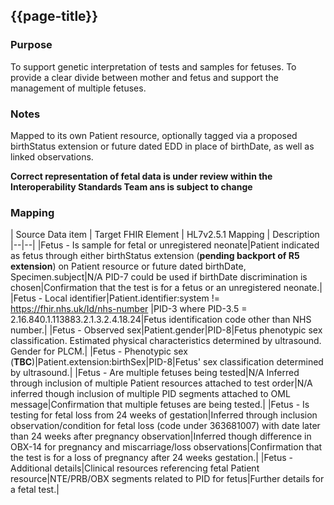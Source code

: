 ## {{page-title}}

### Purpose
To support genetic interpretation of tests and samples for fetuses.
To provide a clear divide between mother and fetus and support the management of multiple fetuses.

### Notes
Mapped to its own Patient resource, optionally tagged via a proposed birthStatus extension or future dated EDD in place of birthDate, as well as linked observations.

**Correct representation of fetal data is under review within the Interoperability Standards Team ans is subject to change**

### Mapping
| Source Data item | Target FHIR Element | HL7v2.5.1 Mapping | Description 
|--|--|
|Fetus - Is sample for fetal or unregistered neonate|Patient indicated as fetus through either birthStatus extension (**pending backport of R5 extension**) on Patient resource or future dated birthDate, Specimen.subject|N/A PID-7 could be used if birthDate discrimination is chosen|Confirmation that the test is for a fetus or an unregistered neonate.|
|Fetus - Local identifier|Patient.identifier:system != https://fhir.nhs.uk/Id/nhs-number |PID-3 where PID-3.5 = 2.16.840.1.113883.2.1.3.2.4.18.24|Fetus identification code other than NHS number.|
|Fetus - Observed sex|Patient.gender|PID-8|Fetus phenotypic sex classification. Estimated physical characteristics determined by ultrasound. Gender for PLCM.|
|Fetus - Phenotypic sex (**TBC**)|Patient.extension:birthSex|PID-8|Fetus' sex classification determined by ultrasound.|
|Fetus - Are multiple fetuses being tested|N/A Inferred through inclusion of multiple Patient resources attached to test order|N/A inferred though inclusion of multiple PID segments attached to OML message|Confirmation that multiple fetuses are being tested.|
|Fetus - Is testing for fetal loss from 24 weeks of gestation|Inferred through inclusion observation/condition for fetal loss (code under 363681007) with date later than 24 weeks after pregnancy observation|Inferred though difference in OBX-14 for pregnancy and miscarriage/loss observations|Confirmation that the test is for a loss of pregnancy after 24 weeks gestation.|
|Fetus - Additional details|Clinical resources referencing fetal Patient resource|NTE/PRB/OBX segments related to PID for fetus|Further details for a fetal test.|

<!--|Fetus - Karyotypic sex|Observation.code( subject=Patient )|OBX-5 with appropriate SNOMED/READ/LOINC code|Absence or presence of X chromosome in the fetus.|-->